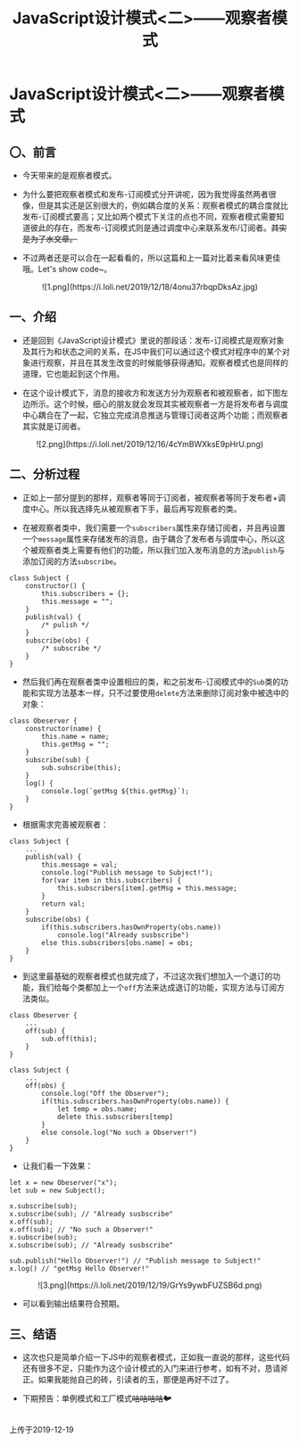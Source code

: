 ﻿---
title: JavaScript设计模式<二>——观察者模式
tags: 
      - JavaScript
      - 设计模式
---

JavaScript设计模式<二>——观察者模式
=================================

〇、前言
--------------

- 今天带来的是观察者模式。<!--more-->

- 为什么要把观察者模式和发布-订阅模式分开讲呢，因为我觉得虽然两者很像，但是其实还是区别很大的，例如耦合度的关系：观察者模式的耦合度就比发布-订阅模式要高；又比如两个模式下关注的点也不同，观察者模式需要知道彼此的存在，而发布-订阅模式则是通过调度中心来联系发布/订阅者。~~其实是为了水文章。~~

- 不过两者还是可以合在一起看看的，所以这篇和上一篇对比着来看风味更佳哦。Let's show code~。

<center>![1.png](https://i.loli.net/2019/12/18/4onu37rbqpDksAz.jpg)</center>


一、介绍
-------------------------

- 还是回到《JavaScript设计模式》里说的那段话：发布-订阅模式是观察对象及其行为和状态之间的关系，在JS中我们可以通过这个模式对程序中的某个对象进行观察，并且在其发生改变的时候能够获得通知。观察者模式也是同样的道理，它也能起到这个作用。

- 在这个设计模式下，消息的接收方和发送方分为观察者和被观察者，如下图左边所示。这个时候，细心的朋友就会发现其实被观察者一方是将发布者与调度中心耦合在了一起，它独立完成消息推送与管理订阅者这两个功能；而观察者其实就是订阅者。

<center>![2.png](https://i.loli.net/2019/12/16/4cYmBWXksE9pHrU.png)</center>


二、分析过程
-------------------------

- 正如上一部分提到的那样，观察者等同于订阅者，被观察者等同于发布者+调度中心。所以我选择先从被观察者下手，最后再写观察者的类。

- 在被观察者类中，我们需要一个`subscribers`属性来存储订阅者，并且再设置一个`message`属性来存储发布的消息，由于耦合了发布者与调度中心，所以这个被观察者类上需要有他们的功能，所以我们加入发布消息的方法`publish`与添加订阅的方法`subscribe`。

```
class Subject {
    constructor() {
        this.subscribers = {};
        this.message = "";
    }
    publish(val) {
        /* pulish */
    }
    subscribe(obs) {
        /* subscribe */
    }
}
```

- 然后我们再在观察者类中设置相应的类，和之前发布-订阅模式中的`Sub`类的功能和实现方法基本一样，只不过要使用`delete`方法来删除订阅对象中被选中的对象：

```
class Obeserver {
    constructor(name) {
        this.name = name;
        this.getMsg = "";
    }
    subscribe(sub) {
        sub.subscribe(this);
    }
    log() {
        console.log(`getMsg ${this.getMsg}`);
    }
}
```

- 根据需求完善被观察者：

```
class Subject {
    ...
    publish(val) {
        this.message = val;
        console.log("Publish message to Subject!");
        for(var item in this.subscribers) {
            this.subscribers[item].getMsg = this.message;
        }
        return val;
    }
    subscribe(obs) {
        if(this.subscribers.hasOwnProperty(obs.name))
            console.log("Already susbscribe")
        else this.subscribers[obs.name] = obs;
    }
}
```

- 到这里最基础的观察者模式也就完成了，不过这次我们想加入一个退订的功能，我们给每个类都加上一个`off`方法来达成退订的功能，实现方法与订阅方法类似。

```
class Obeserver {
    ...
    off(sub) {
        sub.off(this);
    }
}

class Subject {
    ...
    off(obs) {
        console.log("Off the Observer");
        if(this.subscribers.hasOwnProperty(obs.name)) {
            let temp = obs.name;
            delete this.subscribers[temp]
        }
        else console.log("No such a Observer!")
    }
}
```

- 让我们看一下效果：

```
let x = new Obeserver("x");
let sub = new Subject();

x.subscribe(sub);
x.subscribe(sub); // "Already susbscribe"
x.off(sub);
x.off(sub); // "No such a Observer!"
x.subscribe(sub);
x.subscribe(sub); // "Already susbscribe"

sub.publish("Hello Observer!") // "Publish message to Subject!"
x.log() // "getMsg Hello Observer!"
```

<center>![3.png](https://i.loli.net/2019/12/19/GrYs9ywbFUZSB6d.png)</center>

- 可以看到输出结果符合预期。

三、结语
-------------------------

- 这次也只是简单介绍一下JS中的观察者模式，正如我一直说的那样，这些代码还有很多不足，只能作为这个设计模式的入门来进行参考，如有不对，恳请斧正。如果我能抛自己的砖，引读者的玉，那便是再好不过了。

- 下期预告：单例模式和工厂模式~~咕咕咕咕🐦~~

<br>
上传于2019-12-19

